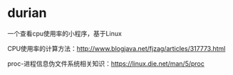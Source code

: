# durian
一个查看cpu使用率的小程序，基于Linux

CPU使用率的计算方法：http://www.blogjava.net/fjzag/articles/317773.html

proc-进程信息伪文件系统相关知识：https://linux.die.net/man/5/proc
